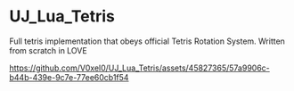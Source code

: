 # UJ_Lua_Tetris

Full tetris implementation that obeys official Tetris Rotation System. Written from scratch in LOVE

https://github.com/V0xel0/UJ_Lua_Tetris/assets/45827365/57a9906c-b44b-439e-9c7e-77ee60cb1f54


